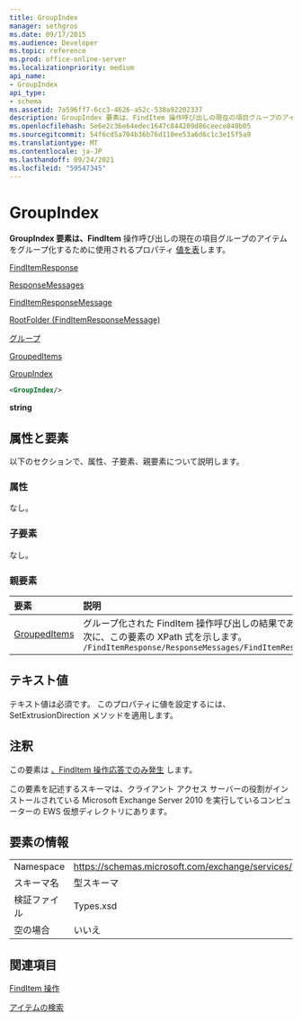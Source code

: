 ```yaml
---
title: GroupIndex
manager: sethgros
ms.date: 09/17/2015
ms.audience: Developer
ms.topic: reference
ms.prod: office-online-server
ms.localizationpriority: medium
api_name:
- GroupIndex
api_type:
- schema
ms.assetid: 7a596ff7-6cc3-4626-a52c-538a92202337
description: GroupIndex 要素は、FindItem 操作呼び出しの現在の項目グループのアイテムをグループ化するために使用されるプロパティ値を表します。
ms.openlocfilehash: 5e6e2c36e64edec1647c844209d86ceece840b05
ms.sourcegitcommit: 54f6cd5a704b36b76d110ee53a6d6c1c3e15f5a9
ms.translationtype: MT
ms.contentlocale: ja-JP
ms.lasthandoff: 09/24/2021
ms.locfileid: "59547345"
---
```

# <a name="groupindex"></a>GroupIndex

**GroupIndex 要素は、FindItem** 操作呼び出しの現在の項目グループのアイテムをグループ化するために使用されるプロパティ [値を表](finditem-operation.md)します。 
  
[FindItemResponse](finditemresponse.md)
  
[ResponseMessages](responsemessages.md)
  
[FindItemResponseMessage](finditemresponsemessage.md)
  
[RootFolder (FindItemResponseMessage)](rootfolder-finditemresponsemessage.md)
  
[グループ](groups.md)
  
[GroupedItems](groupeditems.md)
  
[GroupIndex](groupindex.md)
  
```xml
<GroupIndex/>
```

 **string**
## <a name="attributes-and-elements"></a>属性と要素

以下のセクションで、属性、子要素、親要素について説明します。
  
### <a name="attributes"></a>属性

なし。
  
### <a name="child-elements"></a>子要素

なし。
  
### <a name="parent-elements"></a>親要素

|**要素**|**説明**|
|:-----|:-----|
|[GroupedItems](groupeditems.md) <br/> |グループ化された FindItem 操作呼び出しの結果であるアイテムの [コレクションを表](finditem-operation.md) します。  <br/> 次に、この要素の XPath 式を示します。  <br/>  `/FindItemResponse/ResponseMessages/FindItemResponseMessage/RootFolder/Groups/GroupedItems[i]` <br/> |
   
## <a name="text-value"></a>テキスト値

テキスト値は必須です。 このプロパティに値を設定するには、 SetExtrusionDirection メソッドを適用します。
  
## <a name="remarks"></a>注釈

この要素は [、FindItem 操作応答でのみ発生](finditem-operation.md) します。 
  
この要素を記述するスキーマは、クライアント アクセス サーバーの役割がインストールされている Microsoft Exchange Server 2010 を実行しているコンピューターの EWS 仮想ディレクトリにあります。
  
## <a name="element-information"></a>要素の情報

|||
|:-----|:-----|
|Namespace  <br/> |https://schemas.microsoft.com/exchange/services/2006/types  <br/> |
|スキーマ名  <br/> |型スキーマ  <br/> |
|検証ファイル  <br/> |Types.xsd  <br/> |
|空の場合  <br/> |いいえ  <br/> |
   
## <a name="see-also"></a>関連項目



[FindItem 操作](finditem-operation.md)


[アイテムの検索](https://msdn.microsoft.com/library/63af1f9c-464b-4fca-9ae3-3d60f24ca93c%28Office.15%29.aspx)


